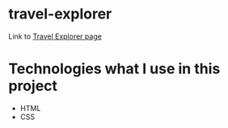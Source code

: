 # travel-explorer
Link to [Travel Explorer page](vladykkk.github.io/travel-explorer/)

# Technologies what I use in this project
- HTML
- CSS
